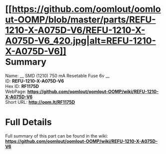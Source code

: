 
[[https://github.com/oomlout/oomlout-OOMP/blob/master/parts/REFU-1210-X-A075D-V6/REFU-1210-X-A075D-V6_420.jpg|alt=REFU-1210-X-A075D-V6]]     
Summary
=================
  
Name: __ SMD (1210) 750 mA Resetable Fuse 6v __    
ID: __REFU-1210-X-A075D-V6__   
Hex ID: __RF1175D__   
WebPage: __https://github.com/oomlout/oomlout-OOMP/wiki/REFU-1210-X-A075D-V6__   
Short URL: __http://oom.lt/RF1175D__   

Full Details
==========================
Full summary of this part can be found in the wiki:   
__https://github.com/oomlout/oomlout-OOMP/wiki/REFU-1210-X-A075D-V6__    

